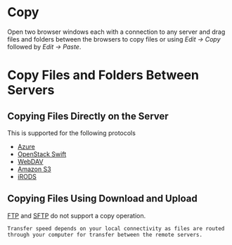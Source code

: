 Copy
===

Open two browser windows each with a connection to any server and drag files and folders between the browsers to copy files or using *Edit → Copy* followed by *Edit → Paste*.

# Copy Files and Folders Between Servers

## Copying Files Directly on the Server

This is supported for the following protocols

- [Azure](../Protocols/Azure)
- [OpenStack Swift](../Protocols/OpenStack/index)
- [WebDAV](../Protocols/WebDAV/index)
- [Amazon S3](../Protocols/S3/index)
- [iRODS](../Protocols/iRODS)

## Copying Files Using Download and Upload

[FTP](../Protocols/FTP) and [SFTP](../Protocols/SFTP) do not support a copy operation. 

```{important}
Transfer speed depends on your local connectivity as files are routed through your computer for transfer between the remote servers.
```